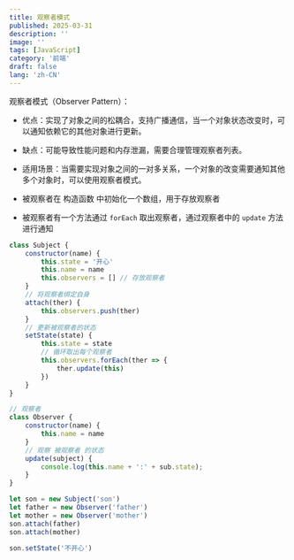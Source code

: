 ```yaml
---
title: 观察者模式
published: 2025-03-31
description: ''
image: ''
tags: [JavaScript]
category: '前端'
draft: false 
lang: 'zh-CN'
---
```

观察者模式（Observer Pattern）：

* 优点：实现了对象之间的松耦合，支持广播通信，当一个对象状态改变时，可以通知依赖它的其他对象进行更新。

* 缺点：可能导致性能问题和内存泄漏，需要合理管理观察者列表。

* 适用场景：当需要实现对象之间的一对多关系，一个对象的改变需要通知其他多个对象时，可以使用观察者模式。

* 被观察者在 构造函数 中初始化一个数组，用于存放观察者

* 被观察者有一个方法通过 `forEach` 取出观察者，通过观察者中的 `update` 方法进行通知

```javascript
class Subject {
    constructor(name) {
        this.state = '开心'
        this.name = name
        this.observers = [] // 存放观察者
    }
    // 将观察者绑定自身
    attach(ther) {
        this.observers.push(ther)
    }
    // 更新被观察者的状态
    setState(state) {
        this.state = state
        // 循环取出每个观察者
        this.observers.forEach(ther => {
            ther.update(this)
        })
    }
}

// 观察者
class Observer {
    constructor(name) {
        this.name = name
    }
    // 观察 被观察者 的状态
    update(subject) {
        console.log(this.name + ':' + sub.state);
    }
}

let son = new Subject('son')
let father = new Observer('father')
let mother = new Observer('mother')
son.attach(father)
son.attach(mother)

son.setState('不开心')
```